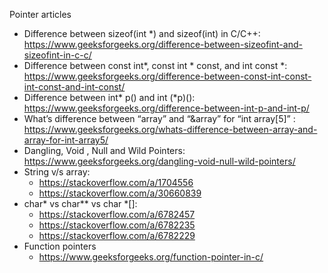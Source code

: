 Pointer articles

- Difference between sizeof(int *) and sizeof(int) in C/C++: https://www.geeksforgeeks.org/difference-between-sizeofint-and-sizeofint-in-c-c/
- Difference between const int*, const int * const, and int const *: https://www.geeksforgeeks.org/difference-between-const-int-const-int-const-and-int-const/
- Difference between int* p() and int (*p)(): https://www.geeksforgeeks.org/difference-between-int-p-and-int-p/
- What’s difference between “array” and “&array” for “int array[5]” : https://www.geeksforgeeks.org/whats-difference-between-array-and-array-for-int-array5/
- Dangling, Void , Null and Wild Pointers: https://www.geeksforgeeks.org/dangling-void-null-wild-pointers/
- String v/s array:
    - https://stackoverflow.com/a/1704556
    - https://stackoverflow.com/a/30660839
- char* vs char** vs char *[]:
    - https://stackoverflow.com/a/6782457
    - https://stackoverflow.com/a/6782235
    - https://stackoverflow.com/a/6782229
- Function pointers
    - https://www.geeksforgeeks.org/function-pointer-in-c/
    